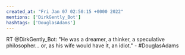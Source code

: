 ```yaml
---
created_at: "Fri Jan 07 02:50:15 +0000 2022"
mentions: ['DirkGently_Bot']
hashtags: ['DouglasAdams']
---
```


RT @DirkGently_Bot: "He was a dreamer, a thinker, a speculative philosopher... or, as his wife would have it, an idiot." - #DouglasAdams